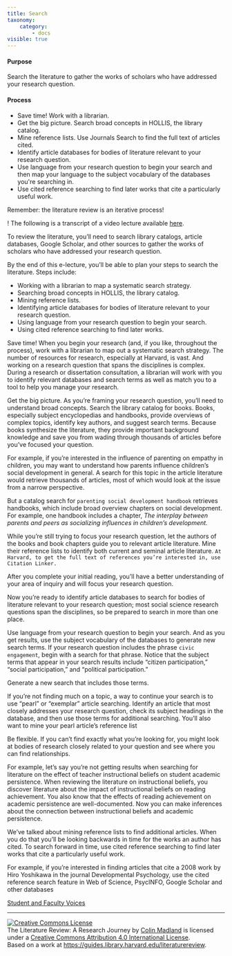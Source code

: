 ```yaml
---
title: Search
taxonomy:
    category:
        - docs
visible: true
---
```


#### Purpose

Search the literature to gather the works of scholars who have addressed your research question.

#### Process

-  Save time! Work with a librarian.
-  Get the big picture. Search broad concepts in HOLLIS, the library catalog.
-  Mine reference lists. Use Journals Search to find the full text of articles cited.
-  Identify article databases for bodies of literature relevant to your research question.
-  Use language from your research question to begin your search and then map your language to the subject vocabulary of the databases you're searching in.
-  Use cited reference searching to find later works that cite a particularly useful work.

Remember: the literature review is an iterative process!

! The following is a transcript of a video lecture available [here](http://gseacademic.harvard.edu/~instruct/gutman_library/litreview/search/player.html).

To review the literature, you’ll need to search library catalogs, article databases, Google Scholar, and other sources to gather the works of scholars who have addressed your research question.

By the end of this e-lecture, you’ll be able to plan your steps to search the literature. Steps include:
- Working with a librarian to map a systematic search strategy.
- Searching broad concepts in HOLLIS, the library catalog.
- Mining reference lists.
- Identifying article databases for bodies of literature relevant to your research question.
- Using language from your research question to begin your search.
- Using cited reference searching to find later works.


Save time! When you begin your research (and, if you like, throughout the process), work with a librarian to map out a systematic search strategy. The number of resources for research, especially at Harvard, is vast. And working on a research question that spans the disciplines is complex. During a research or dissertation consultation, a librarian will work with you to identify relevant databases and search terms as well as match you to a tool to help you manage your research.

Get the big picture. As you’re framing your research question, you’ll need to understand broad concepts. Search the library catalog for books. Books, especially subject encyclopedias and handbooks, provide overviews of complex topics, identify key authors, and suggest search terms. Because books synthesize the literature, they provide important background knowledge and save you from wading through thousands of articles before you’ve focused your question.

For example, if you’re interested in the influence of parenting on empathy in children, you may want to understand how parents influence children’s social development in general. A search for this topic in the article literature would retrieve thousands of articles, most of which would look at the issue from a narrow perspective.

But a catalog search for `parenting social development handbook` retrieves handbooks, which include broad overview chapters on social development. For example, one handbook includes a chapter, *The interplay between parents and peers as socializing influences in children’s development.*

While you’re still trying to focus your research question, let the authors of the books and book chapters guide you to relevant article literature. Mine their reference lists to identify both current and seminal article literature. `At Harvard, to get the full text of references you’re interested in, use Citation Linker.`

After you complete your initial reading, you’ll have a better understanding of your area of inquiry and will focus your research question.

Now you’re ready to identify article databases to search for bodies of literature relevant to your research question; most social science research questions span the disciplines, so be prepared to search in more than one place.

Use language from your research question to begin your search. And as you get results, use the subject vocabulary of the databases to generate new search terms. If your research question includes the phrase `civic engagement`, begin with a search for that phrase. Notice that the subject terms that appear in your search results include “citizen participation,” “social participation,” and “political participation.”

Generate a new search that includes those terms.

If you’re not finding much on a topic, a way to continue your search is to use “pearl” or “exemplar” article searching. Identify an article that most closely addresses your research question, check its subject headings in the database, and then use those terms for additional searching. You’ll also want to mine your pearl article’s reference list

Be flexible. If you can’t find exactly what you’re looking for, you might look at bodies of research closely related to your question and see where you can find relationships.

For example, let’s say you’re not getting results when searching for literature on the effect of teacher instructional beliefs on student academic persistence. When reviewing the literature on instructional beliefs, you discover literature about the impact of instructional beliefs on reading achievement. You also know that the effects of reading achievement on academic persistence are well-documented. Now you can make inferences about the connection between instructional beliefs and academic persistence.

We’ve talked about mining reference lists to find additional articles. When you do that you’ll be looking backwards in time for the works an author has cited. To search forward in time, use cited reference searching to find later works that cite a particularly useful work.

For example, if you’re interested in finding articles that cite a 2008 work by Hiro Yoshikawa in the journal Developmental Psychology, use the cited reference search feature in Web of Science, PsycINFO, Google Scholar and other databases

[Student and Faculty Voices](https://guides.library.harvard.edu/c.php?g=310271&p=2071507#s-lg-box-6323469)

---

<a rel="license" href="http://creativecommons.org/licenses/by/4.0/"><img alt="Creative Commons License" style="border-width:0" src="https://i.creativecommons.org/l/by/4.0/88x31.png" /></a><br /><span xmlns:dct="http://purl.org/dc/terms/" property="dct:title">The Literature Review: A Research Journey</span> by <a xmlns:cc="http://creativecommons.org/ns#" href="https://lit.madland.ca/home/how-to-lit-review" property="cc:attributionName" rel="cc:attributionURL">Colin Madland</a> is licensed under a <a rel="license" href="http://creativecommons.org/licenses/by/4.0/">Creative Commons Attribution 4.0 International License</a>.<br />Based on a work at <a xmlns:dct="http://purl.org/dc/terms/" href="https://guides.library.harvard.edu/literaturereview" rel="dct:source">https://guides.library.harvard.edu/literaturereview</a>.
